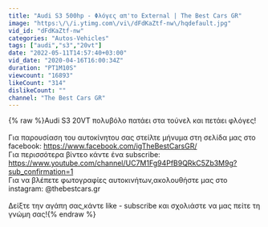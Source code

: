 ```yaml
---
title: "Audi S3 500hp - Φλόγες απ'το External | The Best Cars GR"
image: "https:\/\/i.ytimg.com\/vi\/dFdKaZtf-nw\/hqdefault.jpg"
vid_id: "dFdKaZtf-nw"
categories: "Autos-Vehicles"
tags: ["audi","s3","20vt"]
date: "2022-05-11T14:57:40+03:00"
vid_date: "2020-04-16T16:00:34Z"
duration: "PT1M10S"
viewcount: "16893"
likeCount: "314"
dislikeCount: ""
channel: "The Best Cars GR"
---
```

{% raw %}Audi S3 20VT πολυβόλο πατάει στα τούνελ και πετάει φλόγες!<br /><br />Για παρουσίαση του αυτοκίνητου σας στείλτε μήνυμα στη σελίδα μας στο facebook: <a rel="nofollow" target="blank" href="https://www.facebook.com/igTheBestCarsGR/">https://www.facebook.com/igTheBestCarsGR/</a><br />Για περισσότερα βίντεο κάντε ένα subscribe: <a rel="nofollow" target="blank" href="https://www.youtube.com/channel/UC7M1Fg94PfB9QRkC5Zb3M9g?sub_confirmation=1">https://www.youtube.com/channel/UC7M1Fg94PfB9QRkC5Zb3M9g?sub_confirmation=1</a><br />Για να βλέπετε φωτογραφίες αυτοκινήτων,ακολουθήστε μας στο instagram: @thebestcars.gr <br /><br />Δείξτε την αγάπη σας,κάντε like - subscribe και σχολιάστε να μας πείτε τη γνώμη σας!{% endraw %}
